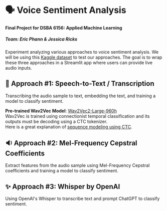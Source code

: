 # 🗣️ Voice Sentiment Analysis
#### Final Project for DSBA 6156: Applied Machine Learning  
##### Team: Eric Phann & Jessica Ricks  
Experiment analyzing various approaches to voice sentiment analysis. We will be using this [Kaggle dataset](https://www.kaggle.com/datasets/imsparsh/audio-speech-sentiment) to test our approaches. The goal is to wrap these three approaches in a Streamlit app where users can provide live audio inputs. 

## 📝 Approach #1: Speech-to-Text / Transcription  
Transcribing the audio sample to text, embedding the text, and training a model to classify sentiment.  

__Pre-trained Wav2Vec Model__: [Wav2Vec2-Large-960h](https://huggingface.co/facebook/wav2vec2-large-960h)  
Wav2Vec is trained using connectionist temporal classification and its outputs must be decoding using a CTC tokenizer.  
Here is a great explanation of [sequence modeling using CTC](https://distill.pub/2017/ctc/).

## 🔉 Approach #2: Mel-Frequency Cepstral Coefficients  
Extract features from the audio sample using Mel-Frequency Cepstral coefficients and training a model to classify sentiment.

## ✨ Approach #3: Whisper by OpenAI  
Using OpenAI's Whisper to transcribe text and prompt ChatGPT to classify sentiment.
